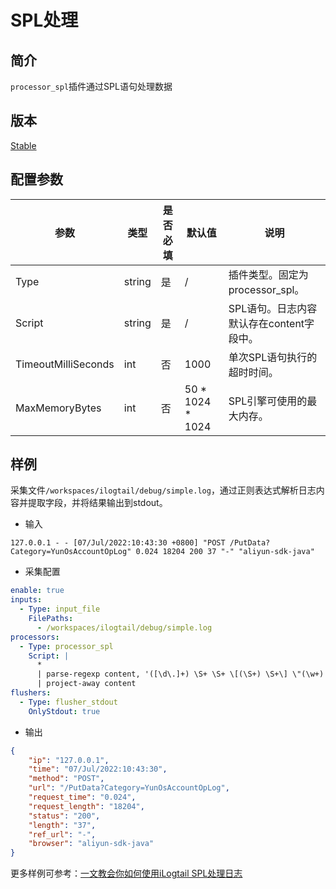 # SPL处理

## 简介

`processor_spl`插件通过SPL语句处理数据

## 版本

[Stable](../../stability-level.md)

## 配置参数

| **参数** | **类型** | **是否必填** | **默认值** | **说明** |
| --- | --- | --- | --- | --- |
| Type | string | 是 | / | 插件类型。固定为processor_spl。 |
| Script | string | 是 | / | SPL语句。日志内容默认存在content字段中。 |
| TimeoutMilliSeconds | int | 否 | 1000 | 单次SPL语句执行的超时时间。 |
| MaxMemoryBytes | int | 否 | 50 \* 1024 \* 1024 | SPL引擎可使用的最大内存。 |

## 样例

采集文件`/workspaces/ilogtail/debug/simple.log`，通过正则表达式解析日志内容并提取字段，并将结果输出到stdout。

+ 输入

```plain
127.0.0.1 - - [07/Jul/2022:10:43:30 +0800] "POST /PutData?Category=YunOsAccountOpLog" 0.024 18204 200 37 "-" "aliyun-sdk-java"
```

+ 采集配置

```yaml
enable: true
inputs:
  - Type: input_file
    FilePaths:
      - /workspaces/ilogtail/debug/simple.log
processors:
  - Type: processor_spl
    Script: |
      *
      | parse-regexp content, '([\d\.]+) \S+ \S+ \[(\S+) \S+\] \"(\w+) ([^\\"]*)\" ([\d\.]+) (\d+) (\d+) (\d+|-) \"([^\\"]*)\" \"([^\\"]*)\"' as ip, time, method, url, request_time, request_length, status, length, ref_url, browser
      | project-away content
flushers:
  - Type: flusher_stdout
    OnlyStdout: true
```

+ 输出

```json
{
    "ip": "127.0.0.1",
    "time": "07/Jul/2022:10:43:30",
    "method": "POST",
    "url": "/PutData?Category=YunOsAccountOpLog",
    "request_time": "0.024",
    "request_length": "18204",
    "status": "200",
    "length": "37",
    "ref_url": "-",
    "browser": "aliyun-sdk-java"
}
```

更多样例可参考：[一文教会你如何使用iLogtail SPL处理日志](https://open.observability.cn/article/gpgqx50m2ry4h2mx/)
